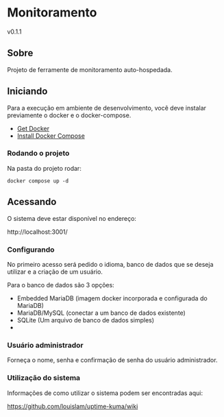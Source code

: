 # Monitoramento
v0.1.1


## Sobre

Projeto de ferramente de monitoramento auto-hospedada.

## Iniciando

Para a execução em ambiente de desenvolvimento, você deve instalar previamente o docker e o docker-compose.

- [Get Docker](https://docs.docker.com/get-docker/)
- [Install Docker Compose](https://docs.docker.com/compose/install/)

### Rodando o projeto

Na pasta do projeto rodar:

```
docker compose up -d
```

## Acessando

O sistema deve estar disponível no endereço:

http://localhost:3001/

### Configurando

No primeiro acesso será pedido o idioma, banco de dados que se deseja utilizar e a criação de um usuário.

Para o banco de dados são 3 opções:

- Embedded MariaDB (imagem docker incorporada e configurada do MariaDB)
- MariaDB/MySQL (conectar a um banco de dados existente)
- SQLite (Um arquivo de banco de dados simples)
- 
### Usuário administrador

Forneça o nome, senha e confirmação de senha do usuário administrador. 

### Utilização do sistema 

Informações de como utilizar o sistema podem ser encontradas aqui:

https://github.com/louislam/uptime-kuma/wiki
